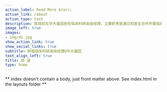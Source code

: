 ```yaml
---
action_label: Read More &rarr;
action_link: /about
action_type: text
description: 我目前在华大基因担任临床科研高级经理，主要职责是通过和医生合作开展临床科研项目，将NGS IVD产品应用于肿瘤的预防、早筛、诊断和辅助用药上，获得产品在临床实际应用的成功范例。在这之前，我还成功开发过基于NGS的临床和科研检测产品，包括单细胞测序，RAD-seq和肺癌多基因检测。
image_left: true
images:
- img/di.jpg
show_action_link: true
show_social_links: true
subtitle: 肿瘤临床科研高级经理@华大基因
text_align_left: true
title: 邵 迪
type: home
---
```


\*\* index doesn't contain a body, just front matter above. See index.html in the layouts folder \*\*
